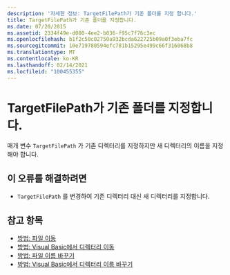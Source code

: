 ```yaml
---
description: '자세한 정보: TargetFilePath가 기존 폴더를 지정 합니다.'
title: TargetFilePath가 기존 폴더를 지정합니다.
ms.date: 07/20/2015
ms.assetid: 2334f49e-d080-4ee2-b036-f95c7f76c3ec
ms.openlocfilehash: b1f2c50c02750a932bcda622725b09a0f3eba7fc
ms.sourcegitcommit: 10e719780594efc781b15295e499c66f316068b8
ms.translationtype: MT
ms.contentlocale: ko-KR
ms.lasthandoff: 02/14/2021
ms.locfileid: "100455355"
---
```

# <a name="targetfilepath-specifies-an-existing-folder"></a>TargetFilePath가 기존 폴더를 지정합니다.

매개 변수 `TargetFilePath` 가 기존 디렉터리를 지정하지만 새 디렉터리의 이름을 지정해야 합니다.  
  
## <a name="to-correct-this-error"></a>이 오류를 해결하려면  
  
- `TargetFilePath` 를 변경하여 기존 디렉터리 대신 새 디렉터리를 지정합니다.  
  
## <a name="see-also"></a>참고 항목

- [방법: 파일 이동](../developing-apps/programming/drives-directories-files/how-to-move-a-file.md)
- [방법: Visual Basic에서 디렉터리 이동](/previous-versions/visualstudio/visual-studio-2010/ct88d1f1(v=vs.100))
- [방법: 파일 이름 바꾸기](../developing-apps/programming/drives-directories-files/how-to-rename-a-file.md)
- [방법: Visual Basic에서 디렉터리 이름 바꾸기](/previous-versions/visualstudio/visual-studio-2010/45we914z(v=vs.100))

